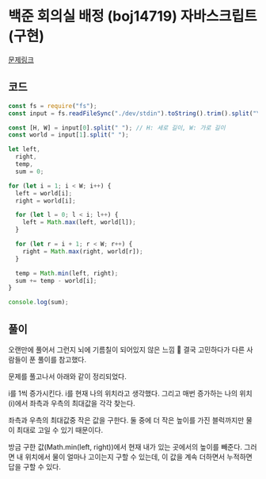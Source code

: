 # 백준 회의실 배정 (boj14719) 자바스크립트 (구현)

[문제링크](https://www.acmicpc.net/problem/14719)

## 코드

```javascript
const fs = require("fs");
const input = fs.readFileSync("./dev/stdin").toString().trim().split("\n");

const [H, W] = input[0].split(" "); // H: 세로 길이, W: 가로 길이
const world = input[1].split(" ");

let left,
  right,
  temp,
  sum = 0;

for (let i = 1; i < W; i++) {
  left = world[i];
  right = world[i];

  for (let l = 0; l < i; l++) {
    left = Math.max(left, world[l]);
  }

  for (let r = i + 1; r < W; r++) {
    right = Math.max(right, world[r]);
  }

  temp = Math.min(left, right);
  sum += temp - world[i];
}

console.log(sum);
```

## 풀이

오랜만에 풀어서 그런지 뇌에 기름칠이 되어있지 않은 느낌 🤔
결국 고민하다가 다른 사람들이 푼 풀이를 참고했다.

문제를 풀고나서 아래와 같이 정리되었다.

i를 1씩 증가시킨다. i를 현재 나의 위치라고 생각했다.
그리고 매번 증가하는 나의 위치(i)에서 좌측과 우측의 최대값을 각각 찾는다.

좌측과 우측의 최대값중 작은 값을 구한다. 둘 중에 더 작은 높이를 가진 블럭까지만 물이 최대로 고일 수 있기 때문이다.

방금 구한 값(Math.min(left, right))에서 현재 내가 있는 곳에서의 높이를 빼준다.
그러면 내 위치에서 물이 얼마나 고이는지 구할 수 있는데, 이 값을 계속 더하면서 누적하면 답을 구할 수 있다.

